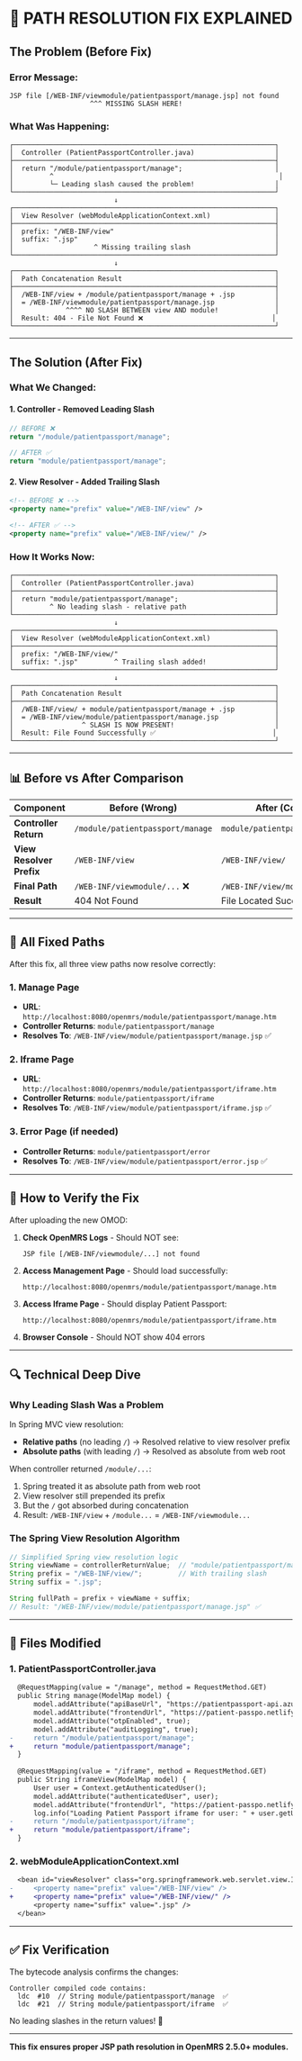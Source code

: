# 🔧 PATH RESOLUTION FIX EXPLAINED

## The Problem (Before Fix)

### Error Message:
```
JSP file [/WEB-INF/viewmodule/patientpassport/manage.jsp] not found
                    ^^^ MISSING SLASH HERE!
```

### What Was Happening:

```
┌─────────────────────────────────────────────────────────────────┐
│  Controller (PatientPassportController.java)                    │
├─────────────────────────────────────────────────────────────────┤
│  return "/module/patientpassport/manage";                       │
│         ^                                                        │
│         └─ Leading slash caused the problem!                    │
└─────────────────────────────────────────────────────────────────┘
                          ↓
┌─────────────────────────────────────────────────────────────────┐
│  View Resolver (webModuleApplicationContext.xml)                │
├─────────────────────────────────────────────────────────────────┤
│  prefix: "/WEB-INF/view"                                        │
│  suffix: ".jsp"                                                 │
│                    ^ Missing trailing slash                     │
└─────────────────────────────────────────────────────────────────┘
                          ↓
┌─────────────────────────────────────────────────────────────────┐
│  Path Concatenation Result                                      │
├─────────────────────────────────────────────────────────────────┤
│  /WEB-INF/view + /module/patientpassport/manage + .jsp          │
│  = /WEB-INF/viewmodule/patientpassport/manage.jsp               │
│             ^^^^ NO SLASH BETWEEN view AND module!              │
│  Result: 404 - File Not Found ❌                                │
└─────────────────────────────────────────────────────────────────┘
```

---

## The Solution (After Fix)

### What We Changed:

#### 1. Controller - Removed Leading Slash
```java
// BEFORE ❌
return "/module/patientpassport/manage";

// AFTER ✅
return "module/patientpassport/manage";
```

#### 2. View Resolver - Added Trailing Slash
```xml
<!-- BEFORE ❌ -->
<property name="prefix" value="/WEB-INF/view" />

<!-- AFTER ✅ -->
<property name="prefix" value="/WEB-INF/view/" />
```

### How It Works Now:

```
┌─────────────────────────────────────────────────────────────────┐
│  Controller (PatientPassportController.java)                    │
├─────────────────────────────────────────────────────────────────┤
│  return "module/patientpassport/manage";                        │
│         ^ No leading slash - relative path                      │
└─────────────────────────────────────────────────────────────────┘
                          ↓
┌─────────────────────────────────────────────────────────────────┐
│  View Resolver (webModuleApplicationContext.xml)                │
├─────────────────────────────────────────────────────────────────┤
│  prefix: "/WEB-INF/view/"                                       │
│  suffix: ".jsp"         ^ Trailing slash added!                 │
└─────────────────────────────────────────────────────────────────┘
                          ↓
┌─────────────────────────────────────────────────────────────────┐
│  Path Concatenation Result                                      │
├─────────────────────────────────────────────────────────────────┤
│  /WEB-INF/view/ + module/patientpassport/manage + .jsp          │
│  = /WEB-INF/view/module/patientpassport/manage.jsp              │
│                 ^ SLASH IS NOW PRESENT!                         │
│  Result: File Found Successfully ✅                             │
└─────────────────────────────────────────────────────────────────┘
```

---

## 📊 Before vs After Comparison

| Component | Before (Wrong) | After (Correct) |
|-----------|---------------|-----------------|
| **Controller Return** | `/module/patientpassport/manage` | `module/patientpassport/manage` |
| **View Resolver Prefix** | `/WEB-INF/view` | `/WEB-INF/view/` |
| **Final Path** | `/WEB-INF/viewmodule/...` ❌ | `/WEB-INF/view/module/...` ✅ |
| **Result** | 404 Not Found | File Located Successfully |

---

## 🎯 All Fixed Paths

After this fix, all three view paths now resolve correctly:

### 1. Manage Page
- **URL**: `http://localhost:8080/openmrs/module/patientpassport/manage.htm`
- **Controller Returns**: `module/patientpassport/manage`
- **Resolves To**: `/WEB-INF/view/module/patientpassport/manage.jsp` ✅

### 2. Iframe Page
- **URL**: `http://localhost:8080/openmrs/module/patientpassport/iframe.htm`
- **Controller Returns**: `module/patientpassport/iframe`
- **Resolves To**: `/WEB-INF/view/module/patientpassport/iframe.jsp` ✅

### 3. Error Page (if needed)
- **Controller Returns**: `module/patientpassport/error`
- **Resolves To**: `/WEB-INF/view/module/patientpassport/error.jsp` ✅

---

## 🧪 How to Verify the Fix

After uploading the new OMOD:

1. **Check OpenMRS Logs** - Should NOT see:
   ```
   JSP file [/WEB-INF/viewmodule/...] not found
   ```

2. **Access Management Page** - Should load successfully:
   ```
   http://localhost:8080/openmrs/module/patientpassport/manage.htm
   ```

3. **Access Iframe Page** - Should display Patient Passport:
   ```
   http://localhost:8080/openmrs/module/patientpassport/iframe.htm
   ```

4. **Browser Console** - Should NOT show 404 errors

---

## 🔍 Technical Deep Dive

### Why Leading Slash Was a Problem

In Spring MVC view resolution:
- **Relative paths** (no leading `/`) → Resolved relative to view resolver prefix
- **Absolute paths** (with leading `/`) → Resolved as absolute from web root

When controller returned `/module/...`:
1. Spring treated it as absolute path from web root
2. View resolver still prepended its prefix
3. But the `/` got absorbed during concatenation
4. Result: `/WEB-INF/view` + `/module...` = `/WEB-INF/viewmodule...`

### The Spring View Resolution Algorithm

```java
// Simplified Spring view resolution logic
String viewName = controllerReturnValue;  // "module/patientpassport/manage"
String prefix = "/WEB-INF/view/";         // With trailing slash
String suffix = ".jsp";

String fullPath = prefix + viewName + suffix;
// Result: "/WEB-INF/view/module/patientpassport/manage.jsp" ✅
```

---

## 📝 Files Modified

### 1. PatientPassportController.java
```diff
  @RequestMapping(value = "/manage", method = RequestMethod.GET)
  public String manage(ModelMap model) {
      model.addAttribute("apiBaseUrl", "https://patientpassport-api.azurewebsites.net/api");
      model.addAttribute("frontendUrl", "https://patient-passpo.netlify.app/");
      model.addAttribute("otpEnabled", true);
      model.addAttribute("auditLogging", true);
-     return "/module/patientpassport/manage";
+     return "module/patientpassport/manage";
  }
  
  @RequestMapping(value = "/iframe", method = RequestMethod.GET)
  public String iframeView(ModelMap model) {
      User user = Context.getAuthenticatedUser();
      model.addAttribute("authenticatedUser", user);
      model.addAttribute("frontendUrl", "https://patient-passpo.netlify.app/");
      log.info("Loading Patient Passport iframe for user: " + user.getUsername());
-     return "/module/patientpassport/iframe";
+     return "module/patientpassport/iframe";
  }
```

### 2. webModuleApplicationContext.xml
```diff
  <bean id="viewResolver" class="org.springframework.web.servlet.view.InternalResourceViewResolver">
-     <property name="prefix" value="/WEB-INF/view" />
+     <property name="prefix" value="/WEB-INF/view/" />
      <property name="suffix" value=".jsp" />
  </bean>
```

---

## ✅ Fix Verification

The bytecode analysis confirms the changes:
```
Controller compiled code contains:
  ldc  #10  // String module/patientpassport/manage  ✅
  ldc  #21  // String module/patientpassport/iframe  ✅
```

No leading slashes in the return values! 🎉

---

**This fix ensures proper JSP path resolution in OpenMRS 2.5.0+ modules.**
